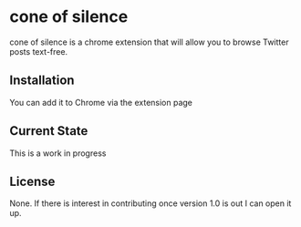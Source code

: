 # cone of silence

cone of silence is a chrome extension that will allow you to browse Twitter posts text-free.

## Installation

You can add it to Chrome via the extension page <here>

## Current State

This is a work in progress

## License

None. If there is interest in contributing once version 1.0 is out I can open it up.
